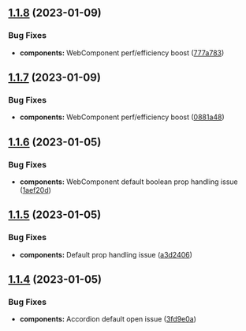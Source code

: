 ## [1.1.8](https://github.com/jacecotton/tcds/compare/v1.1.7...v1.1.8) (2023-01-09)


### Bug Fixes

* **components:** WebComponent perf/efficiency boost ([777a783](https://github.com/jacecotton/tcds/commit/777a78310f032175de14fd7a8a20ad942c60f41b))



## [1.1.7](https://github.com/jacecotton/tcds/compare/v1.1.6...v1.1.7) (2023-01-09)


### Bug Fixes

* **components:** WebComponent perf/efficiency boost ([0881a48](https://github.com/jacecotton/tcds/commit/0881a488de98918059dd90bed5702bc5b6e821eb))



## [1.1.6](https://github.com/jacecotton/tcds/compare/v1.1.5...v1.1.6) (2023-01-05)


### Bug Fixes

* **components:** WebComponent default boolean prop handling issue ([1aef20d](https://github.com/jacecotton/tcds/commit/1aef20d568848aeeef455e01db773711e7f78e85))



## [1.1.5](https://github.com/jacecotton/tcds/compare/v1.1.4...v1.1.5) (2023-01-05)


### Bug Fixes

* **components:** Default prop handling issue ([a3d2406](https://github.com/jacecotton/tcds/commit/a3d2406144cb121811c14189d2779c3584b7ddc6))



## [1.1.4](https://github.com/jacecotton/tcds/compare/v1.1.3...v1.1.4) (2023-01-05)


### Bug Fixes

* **components:** Accordion default open issue ([3fd9e0a](https://github.com/jacecotton/tcds/commit/3fd9e0a4d47b503476e1239c6d0df4563f0dec87))



